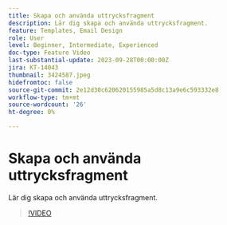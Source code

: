 ```yaml
---
title: Skapa och använda uttrycksfragment
description: Lär dig skapa och använda uttrycksfragment.
feature: Templates, Email Design
role: User
level: Beginner, Intermediate, Experienced
doc-type: Feature Video
last-substantial-update: 2023-09-28T00:00:00Z
jira: KT-14043
thumbnail: 3424587.jpeg
hidefromtoc: false
source-git-commit: 2e12d30c620620155985a5d8c13a9e6c593332e8
workflow-type: tm+mt
source-wordcount: '26'
ht-degree: 0%

---
```



# Skapa och använda uttrycksfragment

Lär dig skapa och använda uttrycksfragment.

>[!VIDEO](https://video.tv.adobe.com/v/3424587/?learn=on)
